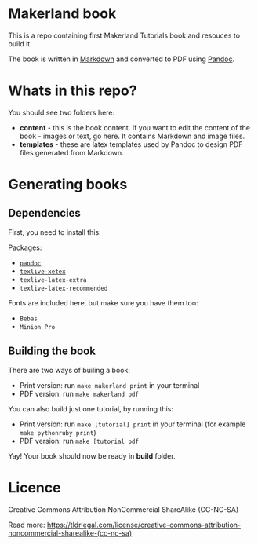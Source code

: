 Makerland book
==============

This is a repo containing first Makerland Tutorials book and resouces to build it. 

The book is written in [Markdown](http://daringfireball.net/projects/markdown/) and converted to PDF using [Pandoc](http://johnmacfarlane.net/pandoc/).


Whats in this repo?
===============

You should see two folders here:

- __content__ - this is the book content. If you want to edit the content of the book - images or text, go here. It contains Markdown and image files.
- __templates__ - these are latex templates used by Pandoc to design PDF files generated from Markdown.  


Generating books
===============

## Dependencies

First, you need to install this:

Packages:

- [`pandoc`](http://johnmacfarlane.net/pandoc/installing.html)
- [`texlive-xetex`](http://scripts.sil.org/cms/scripts/page.php?item_id=xetex_download)
- `texlive-latex-extra`
- `texlive-latex-recommended`

Fonts are included here, but make sure you have them too:

- `Bebas`
- `Minion Pro`

## Building the book

There are two ways of builing a book:

- Print version: run `make makerland print` in your terminal
- PDF version: run `make makerland pdf`

You can also build just one tutorial, by running this:

- Print version: run `make [tutorial] print` in your terminal (for example `make pythonruby print`)
- PDF version: run `make [tutorial pdf`

Yay! Your book should now be ready in __build__ folder.

Licence
===============

Creative Commons Attribution NonCommercial ShareAlike (CC-NC-SA)

Read more: <https://tldrlegal.com/license/creative-commons-attribution-noncommercial-sharealike-(cc-nc-sa)>
